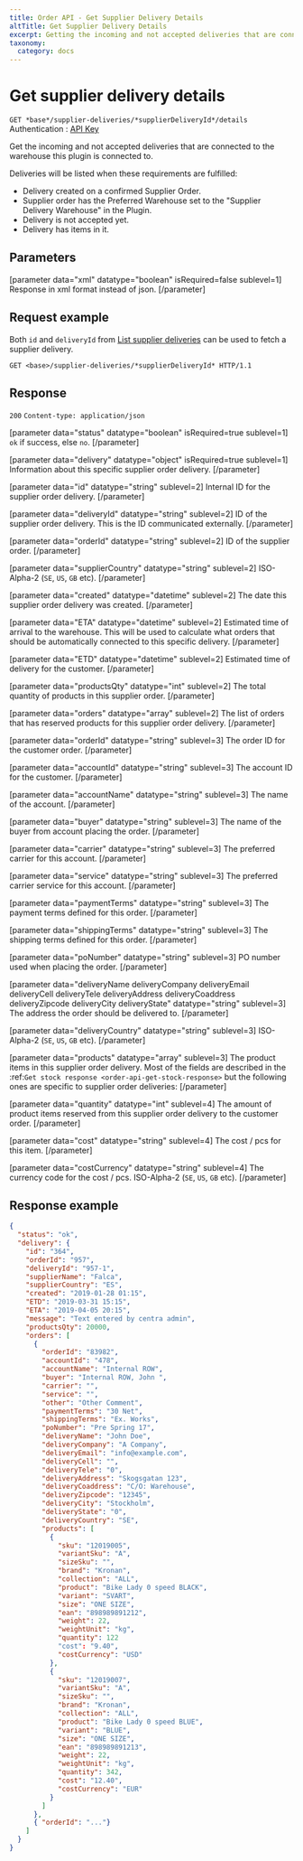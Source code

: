 ```yaml
---
title: Order API - Get Supplier Delivery Details
altTitle: Get Supplier Delivery Details
excerpt: Getting the incoming and not accepted deliveries that are connected to the warehouse this plugin is connected to.
taxonomy:
  category: docs
---
```


# Get supplier delivery details

`GET *base*/supplier-deliveries/*supplierDeliveryId*/details`
Authentication : [API Key](/api-references/api-intro#authentication)

Get the incoming and not accepted deliveries that are connected to the warehouse this plugin is connected to.

Deliveries will be listed when these requirements are fulfilled:

* Delivery created on a confirmed Supplier Order.
* Supplier order has the Preferred Warehouse set to the "Supplier Delivery Warehouse" in the Plugin.
* Delivery is not accepted yet.
* Delivery has items in it.

## Parameters

[parameter data="xml" datatype="boolean" isRequired=false sublevel=1]
Response in xml format instead of json.
[/parameter]

## Request example

Both `id` and `deliveryId` from [List supplier deliveries](/api-references/order-api/api-reference/list-supplier-deliveries) can be used to fetch a supplier delivery.

`GET <base>/supplier-deliveries/*supplierDeliveryId* HTTP/1.1`

## Response

`200` `Content-type: application/json`


[parameter data="status" datatype="boolean" isRequired=true sublevel=1]
``ok`` if success, else ``no``.
[/parameter]

[parameter data="delivery" datatype="object" isRequired=true sublevel=1]
Information about this specific supplier order delivery.
[/parameter]

[parameter data="id" datatype="string" sublevel=2]
Internal ID for the supplier order delivery.
[/parameter]

[parameter data="deliveryId" datatype="string" sublevel=2]
ID of the supplier order delivery. This is the ID communicated externally.
[/parameter]

[parameter data="orderId" datatype="string" sublevel=2]
ID of the supplier order.
[/parameter]

[parameter data="supplierCountry" datatype="string" sublevel=2]
ISO-Alpha-2 (``SE``, ``US``, ``GB`` etc).
[/parameter]

[parameter data="created" datatype="datetime" sublevel=2]
The date this supplier order delivery was created.
[/parameter]

[parameter data="ETA" datatype="datetime" sublevel=2]
Estimated time of arrival to the warehouse. This will be used to calculate what orders that should be automatically connected to this specific delivery.
[/parameter]

[parameter data="ETD" datatype="datetime" sublevel=2]
Estimated time of delivery for the customer.
[/parameter]

[parameter data="productsQty" datatype="int" sublevel=2]
The total quantity of products in this supplier order.
[/parameter]

[parameter data="orders" datatype="array" sublevel=2]
The list of orders that has reserved products for this supplier order delivery.
[/parameter]

[parameter data="orderId" datatype="string" sublevel=3]
The order ID for the customer order.
[/parameter]

[parameter data="accountId" datatype="string" sublevel=3]
The account ID for the customer.
[/parameter]

[parameter data="accountName" datatype="string" sublevel=3]
The name of the account.
[/parameter]

[parameter data="buyer" datatype="string" sublevel=3]
The name of the buyer from account placing the order.
[/parameter]

[parameter data="carrier" datatype="string" sublevel=3]
The preferred carrier for this account.
[/parameter]

[parameter data="service" datatype="string" sublevel=3]
The preferred carrier service for this account.
[/parameter]

[parameter data="paymentTerms" datatype="string" sublevel=3]
The payment terms defined for this order.
[/parameter]

[parameter data="shippingTerms" datatype="string" sublevel=3]
The shipping terms defined for this order.
[/parameter]

[parameter data="poNumber" datatype="string" sublevel=3]
PO number used when placing the order.
[/parameter]

[parameter data="deliveryName deliveryCompany deliveryEmail deliveryCell deliveryTele deliveryAddress deliveryCoaddress deliveryZipcode deliveryCity deliveryState" datatype="string" sublevel=3]
The address the order should be delivered to.
[/parameter]

[parameter data="deliveryCountry" datatype="string" sublevel=3]
ISO-Alpha-2 (``SE``, ``US``, ``GB`` etc).
[/parameter]

[parameter data="products" datatype="array" sublevel=3]
The product items in this supplier order delivery. Most of the fields are described in the :ref:`Get stock response <order-api-get-stock-response>` but the following ones are specific to supplier order deliveries:
[/parameter]

[parameter data="quantity" datatype="int" sublevel=4]
The amount of product items reserved from this supplier order delivery to the customer order.
[/parameter]

[parameter data="cost" datatype="string" sublevel=4]
The cost / pcs for this item.
[/parameter]

[parameter data="costCurrency" datatype="string" sublevel=4]
The currency code for the cost / pcs. ISO-Alpha-2 (``SE``, ``US``, ``GB`` etc).
[/parameter]

## Response example

```json
{
  "status": "ok",
  "delivery": {
    "id": "364",
    "orderId": "957",
    "deliveryId": "957-1",
    "supplierName": "Falca",
    "supplierCountry": "ES",
    "created": "2019-01-28 01:15",
    "ETD": "2019-03-31 15:15",
    "ETA": "2019-04-05 20:15",
    "message": "Text entered by centra admin",
    "productsQty": 20000,
    "orders": [
      {
        "orderId": "83982",
        "accountId": "478",
        "accountName": "Internal ROW",
        "buyer": "Internal ROW, John ",
        "carrier": "",
        "service": "",
        "other": "Other Comment",
        "paymentTerms": "30 Net",
        "shippingTerms": "Ex. Works",
        "poNumber": "Pre Spring 17",
        "deliveryName": "John Doe",
        "deliveryCompany": "A Company",
        "deliveryEmail": "info@example.com",
        "deliveryCell": "",
        "deliveryTele": "0",
        "deliveryAddress": "Skogsgatan 123",
        "deliveryCoaddress": "C/O: Warehouse",
        "deliveryZipcode": "12345",
        "deliveryCity": "Stockholm",
        "deliveryState": "0",
        "deliveryCountry": "SE",
        "products": [
          {
            "sku": "12019005",
            "variantSku": "A",
            "sizeSku": "",
            "brand": "Kronan",
            "collection": "ALL",
            "product": "Bike Lady 0 speed BLACK",
            "variant": "SVART",
            "size": "ONE SIZE",
            "ean": "898989891212",
            "weight": 22,
            "weightUnit": "kg",
            "quantity": 122
            "cost": "9.40",
            "costCurrency": "USD"
          },
          {
            "sku": "12019007",
            "variantSku": "A",
            "sizeSku": "",
            "brand": "Kronan",
            "collection": "ALL",
            "product": "Bike Lady 0 speed BLUE",
            "variant": "BLUE",
            "size": "ONE SIZE",
            "ean": "898989891213",
            "weight": 22,
            "weightUnit": "kg",
            "quantity": 342,
            "cost": "12.40",
            "costCurrency": "EUR"
          }
        ]
      },
      { "orderId": "..."}
    ]
  }
}
```